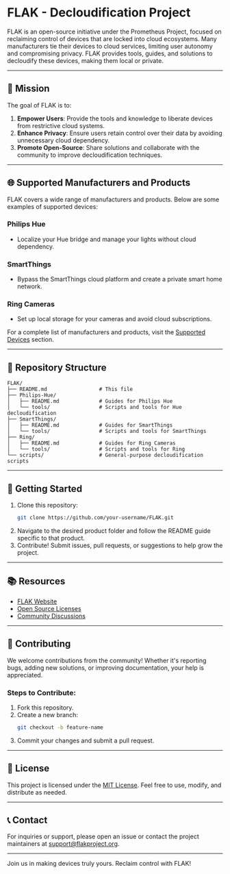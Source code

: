 # FLAK - Decloudification Project

FLAK is an open-source initiative under the Prometheus Project, focused on reclaiming control of devices that are locked into cloud ecosystems. Many manufacturers tie their devices to cloud services, limiting user autonomy and compromising privacy. FLAK provides tools, guides, and solutions to decloudify these devices, making them local or private.

---

## 🚀 Mission

The goal of FLAK is to:

1. **Empower Users**: Provide the tools and knowledge to liberate devices from restrictive cloud systems.
2. **Enhance Privacy**: Ensure users retain control over their data by avoiding unnecessary cloud dependency.
3. **Promote Open-Source**: Share solutions and collaborate with the community to improve decloudification techniques.

---

## 🌐 Supported Manufacturers and Products

FLAK covers a wide range of manufacturers and products. Below are some examples of supported devices:

### Philips Hue
- Localize your Hue bridge and manage your lights without cloud dependency.

### SmartThings
- Bypass the SmartThings cloud platform and create a private smart home network.

### Ring Cameras
- Set up local storage for your cameras and avoid cloud subscriptions.

For a complete list of manufacturers and products, visit the [Supported Devices](#) section.

---

## 📂 Repository Structure

```plaintext
FLAK/
├── README.md                 # This file
├── Philips-Hue/
│   ├── README.md             # Guides for Philips Hue
│   └── tools/                # Scripts and tools for Hue decloudification
├── SmartThings/
│   ├── README.md             # Guides for SmartThings
│   └── tools/                # Scripts and tools for SmartThings
├── Ring/
│   ├── README.md             # Guides for Ring Cameras
│   └── tools/                # Scripts and tools for Ring
└── scripts/                  # General-purpose decloudification scripts
```

---

## 🔧 Getting Started

1. Clone this repository:
   ```bash
   git clone https://github.com/your-username/FLAK.git
   ```
2. Navigate to the desired product folder and follow the README guide specific to that product.
3. Contribute! Submit issues, pull requests, or suggestions to help grow the project.

---

## 📚 Resources

- [FLAK Website](#)
- [Open Source Licenses](https://opensource.org/licenses)
- [Community Discussions](#)

---

## 🤝 Contributing

We welcome contributions from the community! Whether it's reporting bugs, adding new solutions, or improving documentation, your help is appreciated.

### Steps to Contribute:
1. Fork this repository.
2. Create a new branch:
   ```bash
   git checkout -b feature-name
   ```
3. Commit your changes and submit a pull request.

---

## 📜 License

This project is licensed under the [MIT License](LICENSE). Feel free to use, modify, and distribute as needed.

---

## 📞 Contact

For inquiries or support, please open an issue or contact the project maintainers at [support@flakproject.org](mailto:support@flakproject.org).

---

Join us in making devices truly yours. Reclaim control with FLAK!